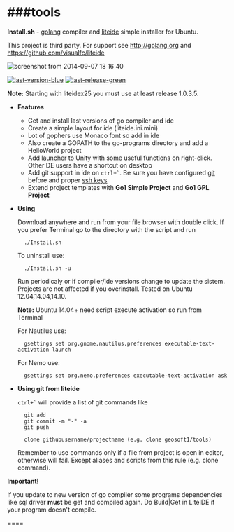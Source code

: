 ###tools
====
**Install.sh** - [golang](http://golang.org) compiler and [liteide](https://github.com/visualfc/liteide) simple installer for Ubuntu.

This project is third party. For support see http://golang.org and https://github.com/visualfc/liteide

![screenshot from 2014-09-07 18 16 40](https://cloud.githubusercontent.com/assets/6298396/4178685/4460829c-36a2-11e4-9674-236082f70d03.png)

[![last-version-blue](https://cloud.githubusercontent.com/assets/6298396/5602522/8967405e-935b-11e4-8777-de3623ed6ad7.png)](https://github.com/geosoft1/tools/archive/master.zip)
[![last-release-green](https://cloud.githubusercontent.com/assets/6298396/5602520/83eb3f72-935b-11e4-9fc0-296506ca5c9a.png)](https://github.com/geosoft1/tools/releases/latest)

**Note:** Starting with liteidex25 you must use at least release 1.0.3.5.

* **Features**
    * Get and install last versions of go compiler and ide
    * Create a simple layout for ide (liteide.ini.mini)
    * Lot of gophers use Monaco font so add in ide
    * Also create a GOPATH to the go-programs directory and add a HelloWorld project
    * Add launcher to Unity with some useful functions on right-click. Other DE users have a shortcut on desktop
    * Add git support in ide on `` ctrl+` ``. Be sure you have configured [git](https://help.github.com/articles/set-up-git) before and proper [ssh keys](https://help.github.com/articles/generating-ssh-keys)
    * Extend project templates with **Go1 Simple Project** and **Go1 GPL Project**
	
* **Using**

    Download anywhere and run from your file browser with double click. If you prefer Terminal go to the directory with the script and run
	
        ./Install.sh

    To uninstall use:

        ./Install.sh -u

    Run periodicaly or if compiler/ide versions change to update the sistem.
    Projects are not affected if you overinstall.
    Tested on Ubuntu 12.04,14.04,14.10.
	
    **Note:** Ubuntu 14.04+ need script execute activation so run from Terminal
	
	For Nautilus use:
	
        gsettings set org.gnome.nautilus.preferences executable-text-activation launch
		
	For Nemo use:
	
	    gsettings set org.nemo.preferences executable-text-activation ask

* **Using git from liteide**

    `` ctrl+` `` will provide a list of git commands like

        git add
        git commit -m "-" -a
        git push
        
        clone githubusername/projectname (e.g. clone geosoft1/tools)

    Remember to use commands only if a file from project is open in editor, otherwise will fail. Except aliases and scripts from this rule (e.g. clone command).

**Important!**

If you update to new version of go compiler some programs dependencies like sql driver **must** be get and compiled again. Do Build|Get in LiteIDE if your program doesn't compile.
	
====
